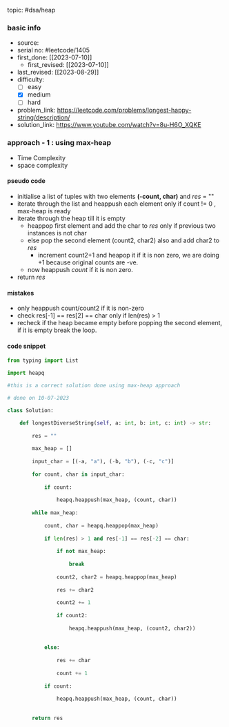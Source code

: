 topic: #dsa/heap 

### basic info
- source: 
- serial no: #leetcode/1405
- first_done: [[2023-07-10]]
	- first_revised: [[2023-07-10]]
- last_revised: [[2023-08-29]]
- difficulty:
	- [ ] easy
	- [x] medium
	- [ ] hard
- problem_link: https://leetcode.com/problems/longest-happy-string/description/
- solution_link: https://www.youtube.com/watch?v=8u-H6O_XQKE

### approach - 1 : using max-heap
- Time Complexity
- space complexity

#### pseudo code
- initialise a list of tuples with two elements **(-count, char)** and *res* = ""
- iterate through the list and heappush each element only if count != 0 , max-heap is ready
- iterate through the heap till it is empty
	- heappop first element and add the char to *res* only if previous two instances is not char
	- else pop the second element (count2, char2) also and add char2 to *res*
		- increment count2+1 and heapop it if it is non zero, we are doing +1 because original counts are -ve. 
	- now heappush *count* if it is non zero.
- return *res*
#### mistakes
- only heappush count/count2 if it is non-zero
- check res[-1] == res[2] == char only if len(res) > 1
- recheck if the heap became empty before popping the second element, if it is empty break the loop.

#### code snippet
```python
from typing import List

import heapq

#this is a correct solution done using max-heap approach

# done on 10-07-2023

class Solution:

	def longestDiverseString(self, a: int, b: int, c: int) -> str:
	
		res = ""
		
		max_heap = []
		
		input_char = [(-a, "a"), (-b, "b"), (-c, "c")]
		
		for count, char in input_char:
		
			if count:
			
				heapq.heappush(max_heap, (count, char))
		
		while max_heap:
		
			count, char = heapq.heappop(max_heap)
			
			if len(res) > 1 and res[-1] == res[-2] == char:
			
				if not max_heap:
				
					break
				
				count2, char2 = heapq.heappop(max_heap)
				
				res += char2
				
				count2 += 1
				
				if count2:
				
					heapq.heappush(max_heap, (count2, char2))
				
			  
			else:
			
				res += char
				
				count += 1
			
			if count:
			
				heapq.heappush(max_heap, (count, char))
			
		
		return res
```